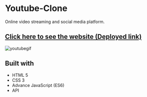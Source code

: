 
# Youtube-Clone  
Online video streaming and social media platform.


## [Click here to see the website (Deployed link)](https://youtube7781.netlify.app/)


![youtubegif](https://user-images.githubusercontent.com/97456472/165891065-71633a77-50e5-4e40-b909-10a40f070815.gif)


## Built with 

- HTML 5
- CSS 3
- Advance JavaScript (ES6)
- API

